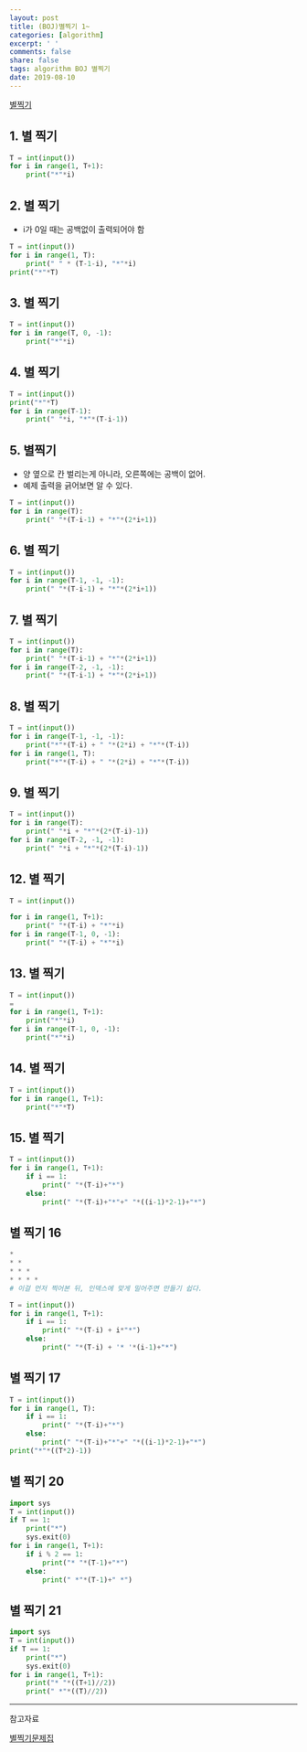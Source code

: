 ```yaml
---
layout: post
title: (BOJ)별찍기 1~
categories: [algorithm]
excerpt: ' '
comments: false
share: false
tags: algorithm BOJ 별찍기
date: 2019-08-10
---
```


[별찍기](https://www.acmicpc.net/workbook/view/20)

## 1. 별 찍기

```python
T = int(input())
for i in range(1, T+1):
    print("*"*i)
```

## 2. 별 찍기

- i가 0일 때는 공백없이 출력되어야 함

```python
T = int(input())
for i in range(1, T):
    print(" " * (T-1-i), "*"*i)
print("*"*T)

```

## 3. 별 찍기

```python
T = int(input())
for i in range(T, 0, -1):
    print("*"*i)
```

## 4. 별 찍기

```python
T = int(input())
print("*"*T)
for i in range(T-1):
    print(" "*i, "*"*(T-i-1))
```

## 5. 별찍기

- 양 옆으로 칸 벌리는게 아니라, 오른쪽에는 공백이 없어.
- 예제 출력을 긁어보면 알 수 있다.

```python
T = int(input())
for i in range(T):
    print(" "*(T-i-1) + "*"*(2*i+1))
```

## 6. 별 찍기

```python
T = int(input())
for i in range(T-1, -1, -1):
    print(" "*(T-i-1) + "*"*(2*i+1))
```

## 7. 별 찍기

```python
T = int(input())
for i in range(T):
    print(" "*(T-i-1) + "*"*(2*i+1))
for i in range(T-2, -1, -1):
    print(" "*(T-i-1) + "*"*(2*i+1))
```

## 8. 별 찍기

```python
T = int(input())
for i in range(T-1, -1, -1):
    print("*"*(T-i) + " "*(2*i) + "*"*(T-i))
for i in range(1, T):
    print("*"*(T-i) + " "*(2*i) + "*"*(T-i))
```

## 9. 별 찍기

```python
T = int(input())
for i in range(T):
    print(" "*i + "*"*(2*(T-i)-1))
for i in range(T-2, -1, -1):
    print(" "*i + "*"*(2*(T-i)-1))
```

## 12. 별 찍기

```python
T = int(input())

for i in range(1, T+1):
    print(" "*(T-i) + "*"*i)
for i in range(T-1, 0, -1):
    print(" "*(T-i) + "*"*i)
```

## 13. 별 찍기

```python
T = int(input())
=
for i in range(1, T+1):
    print("*"*i)
for i in range(T-1, 0, -1):
    print("*"*i)
```

## 14. 별 찍기

```python
T = int(input())
for i in range(1, T+1):
    print("*"*T)
```

## 15. 별 찍기

```python
T = int(input())
for i in range(1, T+1):
    if i == 1:
        print(" "*(T-i)+"*")
    else:
        print(" "*(T-i)+"*"+" "*((i-1)*2-1)+"*")
```

## 별 찍기 16

```python
*
* *
* * *
* * * *
# 이걸 먼저 찍어본 뒤, 인덱스에 맞게 밀어주면 만들기 쉽다.

T = int(input())
for i in range(1, T+1):
    if i == 1:
        print(" "*(T-i) + i*"*")
    else:
        print(" "*(T-i) + '* '*(i-1)+"*")
```

## 별 찍기 17

```python
T = int(input())
for i in range(1, T):
    if i == 1:
        print(" "*(T-i)+"*")
    else:
        print(" "*(T-i)+"*"+" "*((i-1)*2-1)+"*")
print("*"*((T*2)-1))
```

## 별 찍기 20

```python
import sys
T = int(input())
if T == 1:
    print("*")
    sys.exit(0)
for i in range(1, T+1):
    if i % 2 == 1:
        print("* "*(T-1)+"*")
    else:
        print(" *"*(T-1)+" *")
```

## 별 찍기 21

```python
import sys
T = int(input())
if T == 1:
    print("*")
    sys.exit(0)
for i in range(1, T+1):
    print("* "*((T+1)//2))
    print(" *"*((T)//2))
```

---

참고자료

[별찍기문제집](https://www.acmicpc.net/workbook/view/20)
